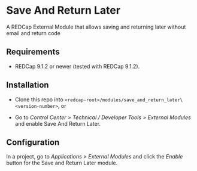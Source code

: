 # Save And Return Later

A REDCap External Module that allows saving and returning later without email and return code

## Requirements

- REDCap 9.1.2 or newer (tested with REDCap 9.1.2).

## Installation

- Clone this repo into `<redcap-root>/modules/save_and_return_later\<version-number>`, or

- Go to _Control Center > Technical / Developer Tools > External Modules_ and enable Save And Return Later.

## Configuration

In a project, go to _Applications > External Modules_ and click the _Enable_ button for the Save and Return Later module.
